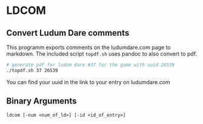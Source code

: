 # LDCOM
## Convert Ludum Dare comments
This programm exports comments on the ludumdare.com page to markdown. The included script `topdf.sh` uses pandoc to also convert to pdf.

```bash
# generate pdf for ludum dare #37 for the game with uuid 26539
./topdf.sh 37 26539
```

You can find your uuid in the link to your entry on ludumdare.com

## Binary Arguments

```
ldcom [-num <num_of_ld>] [-id <id_of_entry>]
```
